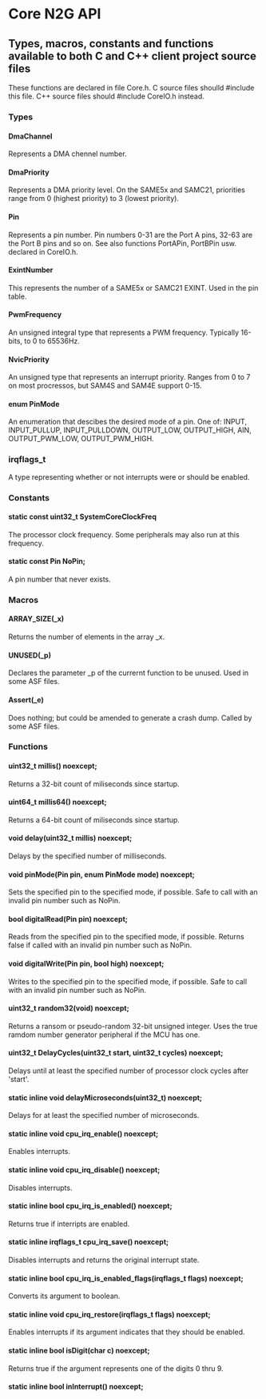 # Core N2G API

## Types, macros, constants and functions available to both C and C++ client project source files
These functions are declared in file Core.h. C source files shoulld #include this file. C++ source files should #include CoreIO.h instead.

### Types
#### DmaChannel
Represents a DMA chennel number.

#### DmaPriority
Represents a DMA priority level. On the SAME5x and SAMC21, priorities range from 0 (highest priority) to 3 (lowest priority).

#### Pin
Represents a pin number. Pin numbers 0-31 are the Port A pins, 32-63 are the Port B pins and so on. See also functions PortAPin, PortBPin usw. declared in CoreIO.h.

#### ExintNumber
This represents the number of a SAME5x or SAMC21 EXINT. Used in the pin table.

#### PwmFrequency
An unsigned integral type that represents a PWM frequency. Typically 16-bits, to 0 to 65536Hz.

#### NvicPriority
An unsigned type that represents an interrupt priority. Ranges from 0 to 7 on most procressos, but SAM4S and SAM4E support 0-15.

#### enum PinMode
An enumeration that descibes the desired mode of a pin. One of: INPUT, INPUT_PULLUP, INPUT_PULLDOWN, OUTPUT_LOW, OUTPUT_HIGH, AIN, OUTPUT_PWM_LOW, OUTPUT_PWM_HIGH.

### irqflags_t
A type representing whether or not interrupts were or should be enabled.

### Constants
#### static const uint32_t SystemCoreClockFreq
The processor clock frequency. Some peripherals may also run at this frequency.

#### static const Pin NoPin;
A pin number that never exists.

### Macros
#### ARRAY_SIZE(_x)
Returns the number of elements in the array _x.

#### UNUSED(_p)
Declares the parameter _p of the currernt function to be unused. Used in some ASF files.

#### Assert(_e)
Does nothing; but could be amended to generate a crash dump. Called by some ASF files.

### Functions
#### uint32_t millis() noexcept;
Returns a 32-bit count of miliseconds since startup.

#### uint64_t millis64() noexcept;
Returns a 64-bit count of miliseconds since startup.

#### void delay(uint32_t millis) noexcept;
Delays by the specified number of milliseconds.

#### void pinMode(Pin pin, enum PinMode mode) noexcept;
Sets the specified pin to the specified mode, if possible. Safe to call with an invalid pin number such as NoPin.

#### bool digitalRead(Pin pin) noexcept;
Reads from the specified pin to the specified mode, if possible. Returns false if called with an invalid pin number such as NoPin.

#### void digitalWrite(Pin pin, bool high) noexcept;
Writes to the specified pin to the specified mode, if possible. Safe to call with an invalid pin number such as NoPin.

#### uint32_t random32(void) noexcept;
Returns a ransom or pseudo-random 32-bit unsigned integer. Uses the true ramdom number generator peripheral if the MCU has one.

#### uint32_t DelayCycles(uint32_t start, uint32_t cycles) noexcept;
Delays until at least the specified number of processor clock cycles after 'start'.

#### static inline void delayMicroseconds(uint32_t) noexcept;
Delays for at least the specified number of microseconds.

#### static inline void cpu_irq_enable() noexcept;
Enables interrupts.

#### static inline void cpu_irq_disable() noexcept;
Disables interrupts.

#### static inline bool cpu_irq_is_enabled() noexcept;
Returns true if interripts are enabled.

#### static inline irqflags_t cpu_irq_save() noexcept;
Disables interrupts and returns the original interrupt state.

#### static inline bool cpu_irq_is_enabled_flags(irqflags_t flags) noexcept;
Converts its argument to boolean.

#### static inline void cpu_irq_restore(irqflags_t flags) noexcept;
Enables interrupts if its argument indicates that they should be enabled.

#### static inline bool isDigit(char c) noexcept;
Returns true if the argument represents one of the digits 0 thru 9.

#### static inline bool inInterrupt() noexcept;
